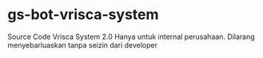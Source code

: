 # gs-bot-vrisca-system
Source Code Vrisca System 2.0
Hanya untuk internal perusahaan. Dilarang menyebarluaskan tanpa seizin dari developer
